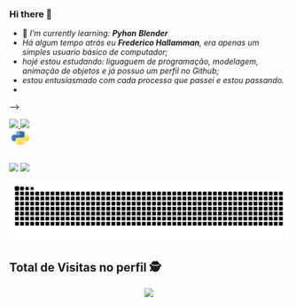 ### Hi there 👋


- 🌱 _I’m currently learning: **Pyhon** **Blender**_
- _Há algum tempo atrás eu _**Frederico Hallamman**_, era apenas um simples usuario básico de computador;_
- _hojé estou estudando: liguaguem de programação, modelagem, animação de objetos e já possuo um perfil no Github;_
- _estou entusiasmado com cada processo que passei e estou passando._
- 
-->
<div>
  <a href="https://github.com/FredericoFreitas">
  <img height="170em" src="https://github-readme-stats.vercel.app/api?username=FredericoFreitas&show_icons=true&theme=dark&include_all_commits=true&count_private=true"/>
  <img height="170em" src="https://github-readme-stats.vercel.app/api/top-langs/?username=FredericoFreitas&layout=compact&langs_count=7&theme=dark"/>
</div>
  <img align="center" alt="Rafa-Python" height="30" width="40" src="https://raw.githubusercontent.com/devicons/devicon/master/icons/python/python-original.svg">
</div>
  
  ##
  
  <div>
  <a href = "mailto:fredericohallamman@gmail.com"><img src="https://img.shields.io/badge/Gmail-D14836?style=for-the-badge&logo=gmail&logoColor=white"></a>
   <a href="https://www.linkedin.com/in/frederico-hallamman-bb408716b/" target="_blank"><img src="https://img.shields.io/badge/-LinkedIn-%230077B5?style=for-the-badge&logo=linkedin&logoColor=white" target="_blank"></a> 
  
  ![Snake animation](https://github.com/FredericoFreitas/FredericoFreitas/blob/output/github-contribution-grid-snake.svg)
  </div>
 
 ## Total de Visitas no perfil :detective: <br>
 <p align="center"> 
   <img alingn="center" src="https://profile-counter.glitch.me/fredericofreitas/count.svg" />
 </p>

</p>
